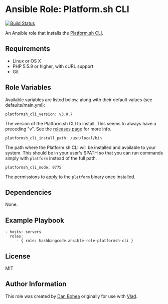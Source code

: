 # Ansible Role: Platform.sh CLI

[![Build Status](https://travis-ci.org/hashbangcode/ansible-role-platformsh-cli.svg?branch=master)](https://travis-ci.org/hashbangcode/ansible-role-platformsh-cli)

An Ansible role that installs the [Platform.sh CLI](https://github.com/platformsh/platformsh-cli).


## Requirements

- Linux or OS X
- PHP 5.5.9 or higher, with cURL support
- Git


## Role Variables

Available variables are listed below, along with their default values (see defaults/main.yml):

    platformsh_cli_version: v3.0.7

The version of the Platform.sh CLI to install. This seems to always have a preceding "v". See the [releases page](https://github.com/platformsh/platformsh-cli/releases) for more info.

    platformsh_cli_install_path: /usr/local/bin

The path where the Platform.sh CLI will be installed and available to your system. This should be in your user's $PATH so that you can run commands simply with `platform` instead of the full path.

    platformsh_cli_mode: 0775

The permissions to apply to the `platform` binary once installed.


## Dependencies

None.


## Example Playbook

```
- hosts: servers
  roles:
     - { role: hashbangcode.ansible-role-platformsh-cli }
```


## License

MIT


## Author Information

This role was created by [Dan Bohea](http://bohea.co.uk) originally for use with [Vlad](https://github.com/hashbangcode/vlad).
